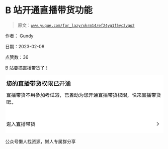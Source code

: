# B 站开通直播带货功能

> 原文：[`www.yuque.com/for_lazy/xkrm14/ef24yg1f5yc3vgo2`](https://www.yuque.com/for_lazy/xkrm14/ef24yg1f5yc3vgo2)



作者： Gundy



日期：2023-02-08



点赞数：36



B 站要搞直播带货了！



![](img/ed4b71b1f2645ec2eef98369fed0fff3.png)



公众号懒人找资源，懒人专属群分享

